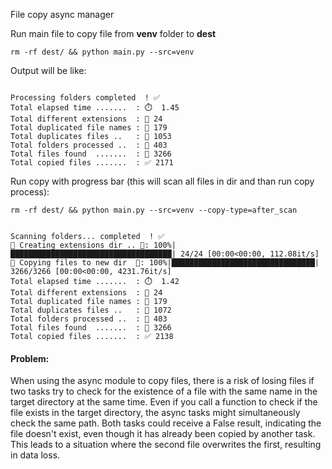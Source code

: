 File copy async manager

Run main file to copy file from **venv** folder to **dest**

`rm -rf dest/ && python main.py --src=venv`

Output will be like:

```

Processing folders completed  ! ✅
Total elapsed time .......  : ⏱️  1.45
Total different extensions  : 🧩 24
Total duplicated file names : 📝 179
Total duplicates files ..   : 🔁 1053
Total folders processed ..  : 📂 403
Total files found  .......  : 📝 3266
Total copied files .......  : ✅ 2171
```

Run copy with progress bar (this will scan all files in dir and than run copy process):

`rm -rf dest/ && python main.py --src=venv --copy-type=after_scan`

```

Scanning folders... completed  ! ✅
📂 Creating extensions dir .. 🧩: 100%|████████████████████████████████████| 24/24 [00:00<00:00, 112.08it/s]
📄 Copying files to new dir  🔁: 100%|████████████████████████████████| 3266/3266 [00:00<00:00, 4231.76it/s]
Total elapsed time .......  : ⏱️  1.42
Total different extensions  : 🧩 24
Total duplicated file names : 📝 179
Total duplicates files ..   : 🔁 1072
Total folders processed ..  : 📂 403
Total files found  .......  : 📝 3266
Total copied files .......  : ✅ 2138
```

#### Problem:

When using the async module to copy files, there is a risk of losing files if two tasks try to check for the existence of a file with the same name in the target directory at the same time. Even if you call a function to check if the file exists in the target directory, the async tasks might simultaneously check the same path. Both tasks could receive a False result, indicating the file doesn't exist, even though it has already been copied by another task. This leads to a situation where the second file overwrites the first, resulting in data loss.
